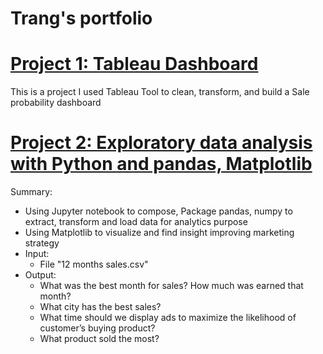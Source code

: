 # Trang's portfolio

# [Project 1: Tableau Dashboard](https://public.tableau.com/app/profile/trang9503)
This is a project I used Tableau Tool to clean, transform, and build a Sale probability dashboard


# [Project 2: Exploratory data analysis with Python and pandas, Matplotlib](https://github.com/Trangnguyen0824/ETL-Data-by-Python-Pandas)                     
Summary:
* Using Jupyter notebook to compose, Package pandas, numpy to extract, transform and load data for analytics purpose
* Using Matplotlib to visualize and find insight improving marketing strategy  
* Input: 
  * File "12 months sales.csv"
* Output:
  * What was the best month for sales? How much was earned that month?
  * What city has the best sales?
  * What time should we display ads to maximize the likelihood of customer’s buying product?
  * What product sold the most? 
